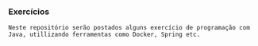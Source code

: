 ### Exercícios
	Neste repositório serão postados alguns exercício de programação com Java, utillizando ferramentas como Docker, Spring etc.
